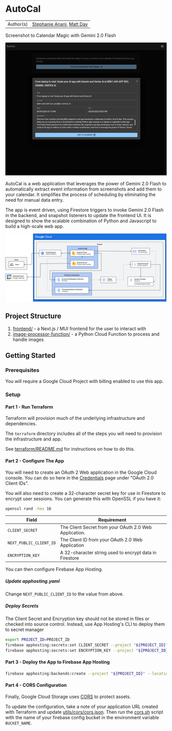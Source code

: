 # AutoCal

|           |                                                                                               |
| --------- | --------------------------------------------------------------------------------------------- |
| Author(s) | [Stephanie Anani](https://github.com/stephanieanani), [Matt Day](https://github.com/mattsday) |

Screenshot to Calendar Magic with Gemini 2.0 Flash

![Screenshot Preview](images/complete.webp)

AutoCal is a web application that leverages the power of Gemini 2.0 Flash to automatically extract event information from screenshots and add them to your calendar. It simplifies the process of scheduling by eliminating the need for manual data entry.

The app is event driven, using Firestore triggers to invoke Gemini 2.0 Flash in the backend, and snapshot listeners to update the frontend UI. It is designed to show the scalable combination of Python and Javascript to build a high-scale web app.

![App Architecture](images/architecture.webp)

## Project Structure

1. [frontend/](frontend) - a Next.js / MUI frontend for the user to interact with
2. [image-processor-function/](image-processor-function/) - a Python Cloud Function to process and handle images

## Getting Started

### Prerequisites

You will require a Google Cloud Project with billing enabled to use this app.

### Setup

#### Part 1 - Run Terraform

Terraform will provision much of the underlying infrastructure and dependencies.

The `terraform` directory includes all of the steps you will need to provision the infrastructure and app.

See [terraform/README.md](terraform/README.md) for instructions on how to do this.

#### Part 2 - Configure The App

You will need to create an OAuth 2 Web application in the Google Cloud console. You can do so here in the [Credentials](https://console.cloud.google.com/apis/credentials) page under "OAuth 2.0 Client IDs".

You will also need to create a 32-character secret key for use in Firestore to encrypt user sessions. You can generate this with OpenSSL if you have it:

```bash
openssl rand -hex 16
```

| Field                   | Requirement                                             |
| ----------------------- | ------------------------------------------------------- |
| `CLIENT_SECRET`         | The Client Secret from your OAuth 2.0 Web Application.  |
| `NEXT_PUBLIC_CLIENT_ID` | The Client ID from your OAuth 2.0 Web Application       |
| `ENCRYPTION_KEY`        | A 32-character string used to encrypt data in Firestore |

You can then configure Firebase App Hosting.

##### Update apphosting.yaml

Change `NEXT_PUBLIC_CLIENT_ID` to the value from above.

##### Deploy Secrets

The Client Secret and Encryption key should not be stored in files or checked into source control. Instead, use App Hosting's CLI to deploy them to secret manager

```sh
export PROJECT_ID=PROJECT_ID
firebase apphosting:secrets:set CLIENT_SECRET --project "${PROJECT_ID}"
firebase apphosting:secrets:set ENCRYPTION_KEY --project "${PROJECT_ID}"
```

#### Part 3 - Deploy the App to Firebase App Hosting

```sh
firebase apphosting:backends:create --project "${PROJECT_ID}" --location europe-west4
```

#### Part 4 - CORS Configuration

Finally, Google Cloud Storage uses [CORS](https://cloud.google.com/storage/docs/using-cors) to protect assets.

To update the configuration, take a note of your application URL created with Terraform and update [utils/cors/cors.json](utils/cors/cors.json). Then run the [cors.sh](utils/cors/cors.sh) script with the name of your firebase config bucket in the environment variable `BUCKET_NAME`.
